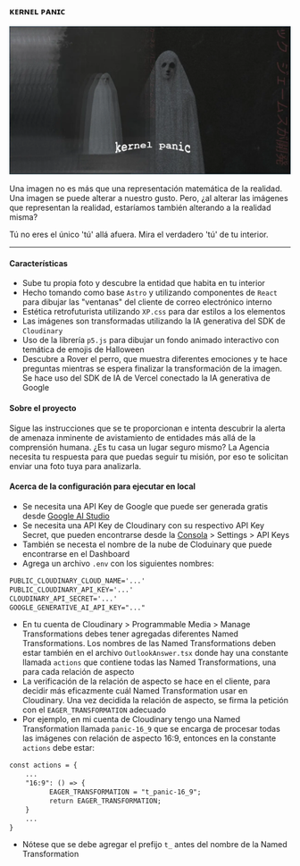 ### ᴋᴇʀɴᴇʟ ᴘᴀɴɪᴄ

![Kernel Panic](public/og.webp)

Una imagen no es más que una representación matemática de la realidad. Una imagen se puede alterar a nuestro gusto. Pero, ¿al alterar las imágenes que representan la realidad, estaríamos también alterando a la realidad misma?

Tú no eres el único 'tú' allá afuera. Mira el verdadero 'tú' de tu interior.

---

#### Características

- Sube tu propia foto y descubre la entidad que habita en tu interior
- Hecho tomando como base `Astro` y utilizando componentes de `React` para dibujar las "ventanas" del cliente de correo electrónico interno
- Estética retrofuturista utilizando `XP.css` para dar estilos a los elementos
- Las imágenes son transformadas utilizando la IA generativa del SDK de `Cloudinary`
- Uso de la librería `p5.js` para dibujar un fondo animado interactivo con temática de emojis de Halloween
- Descubre a Rover el perro, que muestra diferentes emociones y te hace preguntas mientras se espera finalizar la transformación de la imagen. Se hace uso del SDK de IA de Vercel conectado la IA generativa de Google

#### Sobre el proyecto

Sigue las instrucciones que se te proporcionan e intenta descubrir la alerta de amenaza inminente de avistamiento de entidades más allá de la comprensión humana. ¿Es tu casa un lugar seguro mismo? La Agencia necesita tu respuesta para que puedas seguir tu misión, por eso te solicitan enviar una foto tuya para analizarla.

#### Acerca de la configuración para ejecutar en local

- Se necesita una API Key de Google que puede ser generada gratis desde [Google AI Studio](https://aistudio.google.com/app/apikey)
- Se necesita una API Key de Cloudinary con su respectivo API Key Secret, que pueden encontrarse desde la [Consola](https://console.cloudinary.com/) > Settings > API Keys
- También se necesta el nombre de la nube de Cloduinary que puede encontrarse en el Dashboard
- Agrega un archivo `.env` con los siguientes nombres:

```
PUBLIC_CLOUDINARY_CLOUD_NAME='...'
PUBLIC_CLOUDINARY_API_KEY='...'
CLOUDINARY_API_SECRET='...'
GOOGLE_GENERATIVE_AI_API_KEY="..."
```

- En tu cuenta de Cloudinary > Programmable Media > Manage Transformations debes tener agregadas diferentes Named Transformations. Los nombres de las Named Transformations deben estar también en el archivo `OutlookAnswer.tsx` donde hay una constante llamada `actions` que contiene todas las Named Transformations, una para cada relación de aspecto
- La verificación de la relación de aspecto se hace en el cliente, para decidir más eficazmente cuál Named Transformation usar en Cloudinary. Una vez decidida la relación de aspecto, se firma la petición con el `EAGER_TRANSFORMATION` adecuado
- Por ejemplo, en mi cuenta de Cloudinary tengo una Named Transformation llamada `panic-16_9` que se encarga de procesar todas las imágenes con relación de aspecto 16:9, entonces en la constante `actions` debe estar:

```
const actions = {
    ...
    "16:9": () => {
          EAGER_TRANSFORMATION = "t_panic-16_9";
          return EAGER_TRANSFORMATION;
    }
    ...
}
```

- Nótese que se debe agregar el prefijo `t_` antes del nombre de la Named Transformation

